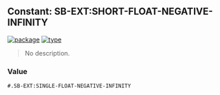 ## Constant: SB-EXT:SHORT-FLOAT-NEGATIVE-INFINITY
[![package](https://img.shields.io/badge/Package-SB--EXT-5f9ea0.svg?style=social&colorA=999999)](../) [![type](https://img.shields.io/badge/Type-Constant-5f9ea0.svg?style=social&colorA=999999)](../#constant) 

> No description.

### Value
```
#.SB-EXT:SINGLE-FLOAT-NEGATIVE-INFINITY
```
